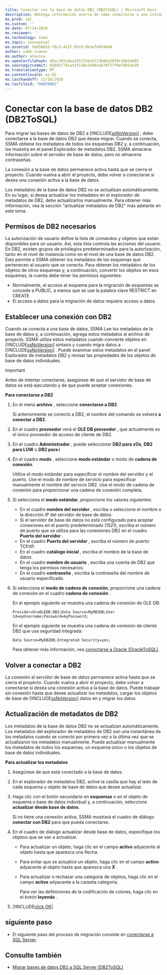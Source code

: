 ```yaml
---
title: Conectar con la base de datos DB2 (DB2ToSQL) | Microsoft Docs
description: Obtenga información acerca de cómo conectarse a una instancia de destino de la base de datos DB2 para migrar bases de datos DB2. SSMA obtiene metadatos acerca de todos los esquemas DB2.
ms.prod: sql
ms.custom: ''
ms.date: 07/14/2020
ms.reviewer: ''
ms.technology: ssma
ms.topic: conceptual
ms.assetid: 5eb5801d-f0c3-4127-97c0-0b1ef49f4844
author: nahk-ivanov
ms.author: alexiva
ms.openlocfilehash: d0ac703c8ea155f33ecb713b98a26f0c39b5a695
ms.sourcegitcommit: 82b92f73ca32fc28e1948aab70f37f0efdb54e39
ms.translationtype: MT
ms.contentlocale: es-ES
ms.lasthandoff: 11/18/2020
ms.locfileid: "94870081"
---
```

# <a name="connecting-to-db2-database-db2tosql"></a>Conectar con la base de datos DB2 (DB2ToSQL)

Para migrar las bases de datos de DB2 a [!INCLUDE[ssNoVersion](../../includes/ssnoversion-md.md)] , debe conectarse a la base de datos DB2 que desea migrar. Cuando se conecta, SSMA obtiene los metadatos de todos los esquemas DB2 y, a continuación, los muestra en el panel Explorador de metadatos DB2. SSMA almacena información sobre el servidor de base de datos, pero no almacena contraseñas.

La conexión a la base de datos permanece activa hasta que se cierra el proyecto. Cuando vuelva a abrir el proyecto, debe volver a conectarse si desea una conexión activa a la base de datos.

Los metadatos de la base de datos DB2 no se actualizan automáticamente. En su lugar, si desea actualizar los metadatos en el explorador de metadatos de DB2, debe actualizarlos manualmente. Para obtener más información, vea la sección "actualizar metadatos de DB2" más adelante en este tema.

## <a name="required-db2-permissions"></a>Permisos de DB2 necesarios

La autorización de usuario define la lista de comandos y objetos que están disponibles para un usuario. Así, esta lista controla las acciones del usuario. En DB2, existen grupos de privilegios predeterminados para la autorización, tanto en el nivel de instancia como en el nivel de una base de datos DB2. Esto permite a SSMA obtener los metadatos de los esquemas que pertenecen al usuario que se conecta. Para obtener los metadatos de los objetos de otros esquemas y, a continuación, convertir los objetos en esos esquemas, la cuenta debe tener los permisos siguientes:

- Normalmente, el acceso al esquema para la migración de esquemas se concede a PUBLIC, a menos que se use la palabra clave RESTRICT en CREATE
- El acceso a datos para la migración de datos requiere acceso a datos

## <a name="establishing-a-connection-to-db2"></a>Establecer una conexión con DB2

Cuando se conecta a una base de datos, SSMA Lee los metadatos de la base de datos y, a continuación, agrega estos metadatos al archivo de proyecto. SSMA utiliza estos metadatos cuando convierte objetos en [!INCLUDE[ssNoVersion](../../includes/ssnoversion-md.md)] sintaxis y cuando migra datos a [!INCLUDE[ssNoVersion](../../includes/ssnoversion-md.md)] . Puede examinar estos metadatos en el panel Explorador de metadatos DB2 y revisar las propiedades de los objetos de base de datos individuales.  

> [!IMPORTANT]
> Antes de intentar conectarse, asegúrese de que el servidor de base de datos se está ejecutando y de que puede aceptar conexiones.

**Para conectarse a DB2**

1. En el menú **archivo** , seleccione **conectarse a DB2**.

   Si anteriormente se conectó a DB2, el nombre del comando se volverá **a conectar a DB2**.

2. En el cuadro **proveedor** verá el **OLE DB proveedor** , que actualmente es el único proveedor de acceso de cliente de DB2.

3. En el cuadro **Administrador** , puede seleccionar **DB2 para zOs**, **DB2 para LUW** o **DB2 para i**

4. En el cuadro **modo** , seleccione **modo estándar** o modo de **cadena de conexión**.

   Utilice el modo estándar para especificar el nombre del servidor y el puerto. Use el modo de nombre de servicio para especificar manualmente el nombre del servicio DB2. Use el modo de cadena de conexión para proporcionar una cadena de conexión completa.

5. Si selecciona el **modo estándar**, proporcione los valores siguientes:

   - En el cuadro **nombre del servidor** , escriba o seleccione el nombre o la dirección IP del servidor de base de datos.
   - Si el servidor de base de datos no está configurado para aceptar conexiones en el puerto predeterminado (1521), escriba el número de puerto que se utiliza para las conexiones DB2 en el cuadro **Puerto del servidor** .
   - En el cuadro **Puerto del servidor** , escriba el número de puerto TCP/IP.
   - En el cuadro **catálogo inicial** , escriba el nombre de la base de datos.
   - En el cuadro **nombre de usuario** , escriba una cuenta de DB2 que tenga los permisos necesarios.
   - En el cuadro **contraseña** , escriba la contraseña del nombre de usuario especificado.

6. Si selecciona el **modo de cadena de conexión**, proporcione una cadena de conexión en el cuadro **cadena de conexión** .

   En el ejemplo siguiente se muestra una cadena de conexión de OLE DB:

   `Provider=OraOLEDB.DB2;Data Source=MyDB2DB;User Id=myUsername;Password=myPassword;`

   En el ejemplo siguiente se muestra una cadena de conexión de cliente DB2 que usa seguridad integrada:
  
   `Data Source=MyDB2DB;Integrated Security=yes;`

   Para obtener más información, vea [conectarse a Oracle &#40;OracleToSQL&#41;](../../ssma/oracle/connect-to-oracle-oracletosql.md).
  
## <a name="reconnecting-to-db2"></a>Volver a conectar a DB2

La conexión al servidor de base de datos permanece activa hasta que se cierra el proyecto. Cuando vuelva a abrir el proyecto, debe volver a conectarse si desea una conexión activa a la base de datos. Puede trabajar sin conexión hasta que desee actualizar los metadatos, cargar los objetos de base de [!INCLUDE[ssNoVersion](../../includes/ssnoversion-md.md)] datos en y migrar los datos.

## <a name="refreshing-db2-metadata"></a>Actualización de metadatos de DB2

Los metadatos de la base de datos DB2 no se actualizan automáticamente. Los metadatos del explorador de metadatos de DB2 son una instantánea de los metadatos cuando se conectó por primera vez o la última vez que se actualizaron los metadatos manualmente. Puede actualizar manualmente los metadatos de todos los esquemas, un esquema único o los objetos de base de datos individuales.

**Para actualizar los metadatos**

1. Asegúrese de que está conectado a la base de datos.
2. En el explorador de metadatos DB2, active la casilla que hay al lado de cada esquema u objeto de base de datos que desee actualizar.
3. Haga clic con el botón secundario en **esquemas** o en el objeto de esquema o base de datos individual y, a continuación, seleccione **actualizar desde base de datos**.

   Si no tiene una conexión activa, SSMA mostrará el cuadro de diálogo **conectar con DB2** para que pueda conectarse.
  
4. En el cuadro de diálogo actualizar desde base de datos, especifique los objetos que se van a actualizar.
   - Para actualizar un objeto, haga clic en el campo **activo** adyacente al objeto hasta que aparezca una flecha.
   - Para evitar que se actualice un objeto, haga clic en el campo **activo** adyacente al objeto hasta que aparezca una **X** .
   - Para actualizar o rechazar una categoría de objetos, haga clic en el campo **activo** adyacente a la carpeta categoría.

     Para ver las definiciones de la codificación de colores, haga clic en el botón **leyenda** .

5. [!INCLUDE[click OK](../../includes/clickok-md.md)]

## <a name="next-step"></a>siguiente paso

- El siguiente paso del proceso de migración consiste en [conectarse a SQL Server](./connecting-to-sql-server-db2tosql.md).

## <a name="see-also"></a>Consulte también

- [Migrar bases de datos DB2 a SQL Server &#40;DB2ToSQL&#41;](../../ssma/db2/migrating-db2-databases-to-sql-server-db2tosql.md)